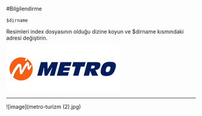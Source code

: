 #Bilgilendirme
```
$dirname
```
Resimleri index dosyasının olduğu dizine koyun ve $dirname kısmındaki adresi değiştirin.

![image](metro-turizm.jpg)

*****************************
![image](metro-turizm (2).jpg)
